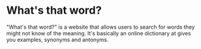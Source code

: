 # What's that word?
"What's that word?" is a website that allows users to search for words they might not know of the meaning. It's basically an online dictionary at gives you examples, synonyms and antonyms.

